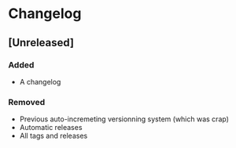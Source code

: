 # Changelog

## [Unreleased]

### Added

- A changelog

### Removed

- Previous auto-incremeting versionning system (which was crap)
- Automatic releases
- All tags and releases
